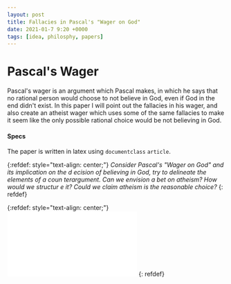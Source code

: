 ```yaml
---
layout: post
title: Fallacies in Pascal's "Wager on God"
date: 2021-01-7 9:20 +0000
tags: [idea, philosphy, papers]
---
```


# Pascal's Wager
Pascal's wager is an argument which Pascal makes, in which he says that no rational person would choose to not believe in God, even if God in the end didn't exist. In this paper I will point out the fallacies in his wager, and also create an atheist wager which uses some of the same fallacies to make it seem like the only possible rational choice would be not believing in God.

#### Specs
The paper is written in latex using `documentclass` `article`.


{:refdef: style="text-align: center;"}
*Consider Pascal's "Wager on God" and its implication on the d    ecision of believing in God, try to delineate the elements of a coun    terargument. Can we envision a bet on atheism? How would we structur    e it? Could we claim atheism is the reasonable choice?*
{: refdef}


{:refdef: style="text-align: center;"}
[![Download Link](/assets/posts/pascals-wager-on-god-fallacies/pascal-wager-on-god.pdf)](/assets/posts/pascals-wager-on-god-fallacies/pascal-wager-on-god.pdf)
{: refdef}